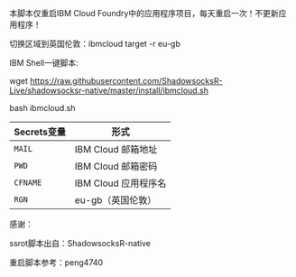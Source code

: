 
本脚本仅重启IBM Cloud Foundry中的应用程序项目，每天重启一次！不更新应用程序！

切换区域到英国伦敦：ibmcloud target -r eu-gb

IBM Shell一键脚本:

wget https://raw.githubusercontent.com/ShadowsocksR-Live/shadowsocksr-native/master/install/ibmcloud.sh

bash ibmcloud.sh

 | Secrets变量 | 形式 |
  | --------------------- | ----------- |
  | `MAIL`       | IBM Cloud 邮箱地址 |
  | `PWD` | IBM Cloud 邮箱密码 |
  | `CFNAME` | IBM Cloud 应用程序名 |
  | `RGN` | eu-gb（英国伦敦） |
  
  感谢：
  
  ssrot脚本出自：ShadowsocksR-native
  
  重启脚本参考：peng4740
  
  

